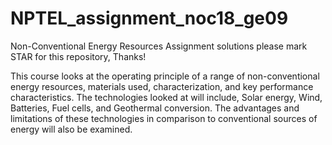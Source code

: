 # NPTEL_assignment_noc18_ge09
Non-Conventional Energy Resources Assignment solutions
please mark STAR for this repository, Thanks!

This course looks at the operating principle of a range of non-conventional energy resources,
materials used, characterization, and key performance characteristics. The technologies looked
at will include, Solar energy, Wind, Batteries, Fuel cells, and Geothermal conversion. 
The advantages and limitations of these technologies in comparison to conventional sources of energy will also be examined.
